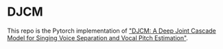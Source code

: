 # DJCM

This repo is the Pytorch implementation of ["DJCM: A Deep Joint Cascade Model for Singing Voice Separation and Vocal Pitch Estimation"](https://arxiv.org/abs/2401.03856). 

